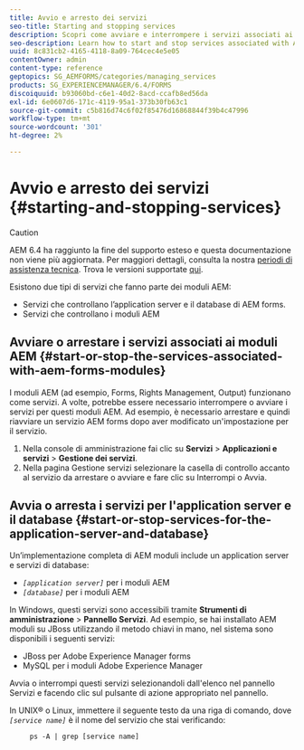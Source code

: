 ```yaml
---
title: Avvio e arresto dei servizi
seo-title: Starting and stopping services
description: Scopri come avviare e interrompere i servizi associati ai moduli AEM Forms e al server applicazioni e al database.
seo-description: Learn how to start and stop services associated with AEM Forms modules and the application server and database.
uuid: 8c831cb2-4165-4118-8a09-764cec4e5e05
contentOwner: admin
content-type: reference
geptopics: SG_AEMFORMS/categories/managing_services
products: SG_EXPERIENCEMANAGER/6.4/FORMS
discoiquuid: b93060bd-c6e1-40d2-8acd-ccafb8ed56da
exl-id: 6e0607d6-171c-4119-95a1-373b30fb63c1
source-git-commit: c5b816d74c6f02f85476d16868844f39b4c47996
workflow-type: tm+mt
source-wordcount: '301'
ht-degree: 2%

---
```


# Avvio e arresto dei servizi {#starting-and-stopping-services}

>[!CAUTION]
>
>AEM 6.4 ha raggiunto la fine del supporto esteso e questa documentazione non viene più aggiornata. Per maggiori dettagli, consulta la nostra [periodi di assistenza tecnica](https://helpx.adobe.com/it/support/programs/eol-matrix.html). Trova le versioni supportate [qui](https://experienceleague.adobe.com/docs/).

Esistono due tipi di servizi che fanno parte dei moduli AEM:

* Servizi che controllano l’application server e il database di AEM forms.
* Servizi che controllano i moduli AEM

## Avviare o arrestare i servizi associati ai moduli AEM {#start-or-stop-the-services-associated-with-aem-forms-modules}

I moduli AEM (ad esempio, Forms, Rights Management, Output) funzionano come servizi. A volte, potrebbe essere necessario interrompere o avviare i servizi per questi moduli AEM. Ad esempio, è necessario arrestare e quindi riavviare un servizio AEM forms dopo aver modificato un&#39;impostazione per il servizio.

1. Nella console di amministrazione fai clic su **Servizi** > **Applicazioni e servizi** > **Gestione dei servizi**.
1. Nella pagina Gestione servizi selezionare la casella di controllo accanto al servizio da arrestare o avviare e fare clic su Interrompi o Avvia.

## Avvia o arresta i servizi per l&#39;application server e il database {#start-or-stop-services-for-the-application-server-and-database}

Un’implementazione completa di AEM moduli include un application server e servizi di database:

* *`[application server]`* per i moduli AEM
* *`[database]`* per i moduli AEM

In Windows, questi servizi sono accessibili tramite **Strumenti di amministrazione** > **Pannello Servizi**. Ad esempio, se hai installato AEM moduli su JBoss utilizzando il metodo chiavi in mano, nel sistema sono disponibili i seguenti servizi:

* JBoss per Adobe Experience Manager forms
* MySQL per i moduli Adobe Experience Manager

Avvia o interrompi questi servizi selezionandoli dall&#39;elenco nel pannello Servizi e facendo clic sul pulsante di azione appropriato nel pannello.

In UNIX® o Linux, immettere il seguente testo da una riga di comando, dove *`[service name]`* è il nome del servizio che stai verificando:

```as3
     ps -A | grep [service name]
```
